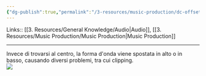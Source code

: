 ```yaml
---
{"dg-publish":true,"permalink":"/3-resources/music-production/dc-offset/"}
---
```


Links:: [[3. Resources/General Knowledge/Audio\|Audio]], [[3. Resources/Music Production/Music Production\|Music Production]]

---
Invece di trovarsi al centro, la forma d'onda viene spostata in alto o in basso, causando diversi problemi, tra cui clipping.  
![](https://manual.audacityteam.org/m/images/d/df/dc_offset.png)



